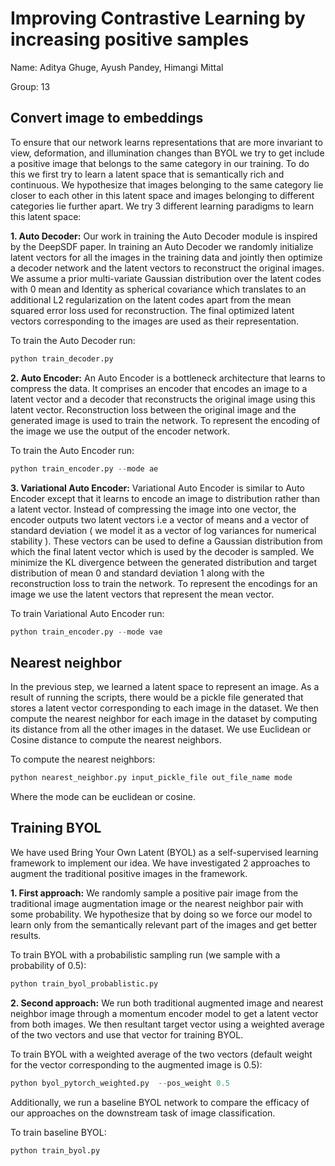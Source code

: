 # Improving Contrastive Learning by increasing positive samples

Name: Aditya Ghuge, Ayush Pandey, Himangi Mittal

Group: 13

## Convert image to embeddings

To ensure that our network learns representations that are more invariant to view, deformation, and illumination changes than BYOL we try to get include a positive image that belongs to the same category in our training.  To do this we first try to learn a latent space that is semantically rich and continuous. We hypothesize that images belonging to the same category lie closer to each other in this latent space and images belonging to different categories lie further apart. We try 3 different learning paradigms to learn this latent space:


**1. Auto Decoder:** Our work in training the Auto Decoder module is inspired by the DeepSDF paper. In training an Auto Decoder we randomly initialize latent vectors for all the images in the training data and jointly then optimize a decoder network and the latent vectors to reconstruct the original images. We assume a prior multi-variate Gaussian distribution over the latent codes with 0 mean and Identity as spherical covariance which translates to an additional L2 regularization on the latent codes apart from the mean squared error loss used for reconstruction. The final optimized latent vectors corresponding to the images are used as their representation.

To train the Auto Decoder run:

```python
python train_decoder.py
```
**2. Auto Encoder:** An Auto Encoder is a bottleneck architecture that learns to compress the data. It comprises an encoder that encodes an image to a latent vector and a decoder that reconstructs the original image using this latent vector. Reconstruction loss between the original image and the generated image is used to train the network. To represent the encoding of the image we use the output of the encoder network.

To train the Auto Encoder run:

```python
python train_encoder.py --mode ae
```

**3. Variational Auto Encoder:**  Variational Auto Encoder is similar to Auto Encoder except that it learns to encode an image to distribution rather than a latent vector. Instead of compressing the image into one vector, the encoder outputs two latent vectors i.e a vector of means and a vector of standard deviation ( we model it as a vector of log variances for numerical stability ). These vectors can be used to define a Gaussian distribution from which the final latent vector which is used by the decoder is sampled.  We minimize the KL divergence between the generated distribution and target distribution of mean 0 and standard deviation 1 along with the reconstruction loss to train the network. To represent the encodings for an image we use the latent vectors that represent the mean vector. 

To train Variational Auto Encoder run:

```python
python train_encoder.py --mode vae
```
## Nearest neighbor

In the previous step, we learned a latent space to represent an image. As a result of running the scripts, there would be a pickle file generated that stores a latent vector corresponding to each image in the dataset. We then compute the nearest neighbor for each image in the dataset by computing its distance from all the other images in the dataset. We use Euclidean or Cosine distance to compute the nearest neighbors.

To compute the nearest neighbors:

```python
python nearest_neighbor.py input_pickle_file out_file_name mode
```

Where the mode can be euclidean or cosine.

## Training BYOL


We have used Bring Your Own Latent (BYOL) as a self-supervised learning framework to implement our idea. We have investigated 2 approaches to augment the traditional positive images in the framework. 

**1. First approach:** We randomly sample a positive pair image from the traditional image augmentation image or the nearest neighbor pair with some probability. We hypothesize that by doing so we force our model to learn only from the semantically relevant part of the images and get better results.

To train BYOL with a probabilistic sampling run (we sample with a probability of 0.5):

```python
python train_byol_probablistic.py
```

**2. Second approach:** We run both traditional augmented image and nearest neighbor image through a momentum encoder model to get a latent vector from both images. We then resultant target vector using a weighted average of the two vectors and use that vector for training BYOL. 

To train BYOL with a weighted average of the two vectors (default weight for the vector corresponding to the augmented image is 0.5):

```python
python byol_pytorch_weighted.py  --pos_weight 0.5
```

Additionally, we run a baseline BYOL network to compare the efficacy of our approaches on the downstream task of image classification.

To train baseline BYOL:

```python
python train_byol.py 
```
